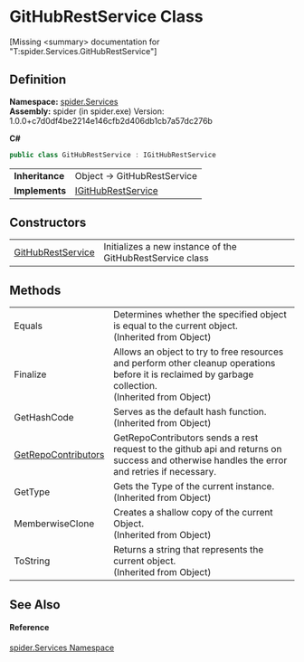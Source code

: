 # GitHubRestService Class


\[Missing &lt;summary&gt; documentation for "T:spider.Services.GitHubRestService"\]



## Definition
**Namespace:** <a href="c6df77e0-28de-d4ed-9b46-1241a40828db">spider.Services</a>  
**Assembly:** spider (in spider.exe) Version: 1.0.0+c7d0df4be2214e146cfb2d406db1cb7a57dc276b

**C#**
``` C#
public class GitHubRestService : IGitHubRestService
```

<table><tr><td><strong>Inheritance</strong></td><td>Object  →  GitHubRestService</td></tr>
<tr><td><strong>Implements</strong></td><td><a href="b113ced2-d2c5-0b85-614d-6edd79729f07">IGitHubRestService</a></td></tr>
</table>



## Constructors
<table>
<tr>
<td><a href="db43e2db-1513-44d9-c38d-5fcbeb0c8950">GitHubRestService</a></td>
<td>Initializes a new instance of the GitHubRestService class</td></tr>
</table>

## Methods
<table>
<tr>
<td>Equals</td>
<td>Determines whether the specified object is equal to the current object.<br />(Inherited from Object)</td></tr>
<tr>
<td>Finalize</td>
<td>Allows an object to try to free resources and perform other cleanup operations before it is reclaimed by garbage collection.<br />(Inherited from Object)</td></tr>
<tr>
<td>GetHashCode</td>
<td>Serves as the default hash function.<br />(Inherited from Object)</td></tr>
<tr>
<td><a href="f9d31828-3b76-183c-1279-515ccc8b5980">GetRepoContributors</a></td>
<td>GetRepoContributors sends a rest request to the github api and returns on success and otherwise handles the error and retries if necessary.</td></tr>
<tr>
<td>GetType</td>
<td>Gets the Type of the current instance.<br />(Inherited from Object)</td></tr>
<tr>
<td>MemberwiseClone</td>
<td>Creates a shallow copy of the current Object.<br />(Inherited from Object)</td></tr>
<tr>
<td>ToString</td>
<td>Returns a string that represents the current object.<br />(Inherited from Object)</td></tr>
</table>

## See Also


#### Reference
<a href="c6df77e0-28de-d4ed-9b46-1241a40828db">spider.Services Namespace</a>  

